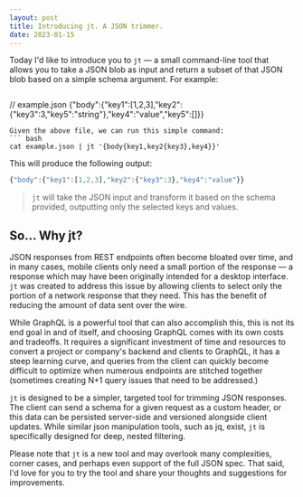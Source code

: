 ```yaml
---
layout: post
title: Introducing jt. A JSON trimmer.
date: 2023-01-15
---
```


Today I'd like to introduce you to `jt` — a small command-line tool that allows you to take a JSON blob as input and return a subset of that JSON blob based on a simple schema argument. For example:

> ``` js
// example.json
{"body":{"key1":[1,2,3],"key2":{"key3":3,"key5":"string"},"key4":"value","key5":[]}}
```
Given the above file, we can run this simple command:
``` bash
cat example.json | jt '{body{key1,key2{key3},key4}}'
```
This will produce the following output:
``` js
{"body":{"key1":[1,2,3],"key2":{"key3":3},"key4":"value"}}
```
> `jt` will take the JSON input and transform it based on the schema provided, outputting only the selected keys and values.

## So… Why jt?

JSON responses from REST endpoints often become bloated over time, and in many cases, mobile clients only need a small portion of the response — a response which may have been originally intended for a desktop interface. `jt` was created to address this issue by allowing clients to select only the portion of a network response that they need. This has the benefit of reducing the amount of data sent over the wire.

While GraphQL is a powerful tool that can also accomplish this, this is not its end goal in and of itself, and choosing GraphQL comes with its own costs and tradeoffs. It requires a significant investment of time and resources to convert a project or company's backend and clients to GraphQL, it has a steep learning curve, and queries from the client can quickly become difficult to optimize when numerous endpoints are stitched together (sometimes creating N+1 query issues that need to be addressed.)

`jt` is designed to be a simpler, targeted tool for trimming JSON responses. The client can send a schema for a given request as a custom header, or this data can be persisted server-side and versioned alongside client updates. While similar json manipulation tools, such as jq, exist, `jt` is specifically designed for deep, nested filtering.

Please note that `jt` is a new tool and may overlook many complexities, corner cases, and perhaps even support of the full JSON spec. That said, I'd love for you to try the tool and share your thoughts and suggestions for improvements.
